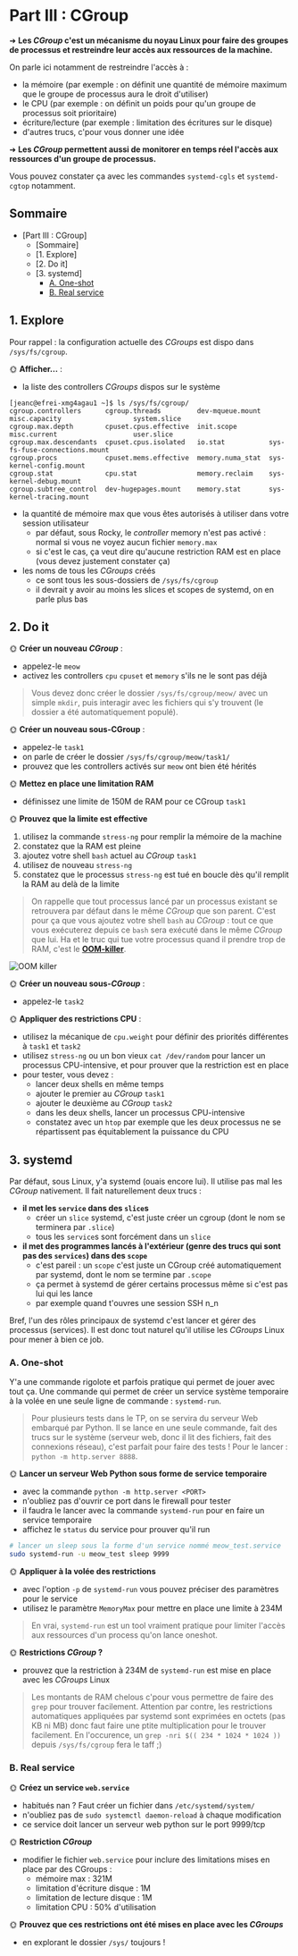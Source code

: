
# Part III : CGroup

➜ **Les *CGroup* c'est un mécanisme du noyau Linux pour faire des groupes de processus et restreindre leur accès aux ressources de la machine.**

On parle ici notamment de restreindre l'accès à :

- la mémoire (par exemple : on définit une quantité de mémoire maximum que le groupe de processus aura le droit d'utiliser)
- le CPU (par exemple : on définit un poids pour qu'un groupe de processus soit prioritaire)
- écriture/lecture (par exemple : limitation des écritures sur le disque)
- d'autres trucs, c'pour vous donner une idée

➜ **Les *CGroup* permettent aussi de monitorer en temps réel l'accès aux ressources d'un groupe de processus.**

Vous pouvez constater ça avec les commandes `systemd-cgls` et `systemd-cgtop` notamment.

## Sommaire

- [Part III : CGroup]
  - [Sommaire]
  - [1. Explore]
  - [2. Do it]
  - [3. systemd]
    - [A. One-shot](#a-one-shot)
    - [B. Real service](#b-real-service)

## 1. Explore

Pour rappel : la configuration actuelle des *CGroups* est dispo dans `/sys/fs/cgroup`.

🌞 **Afficher...** :

- la liste des controllers *CGroups* dispos sur le système
```console
[jeanc@efrei-xmg4agau1 ~]$ ls /sys/fs/cgroup/
cgroup.controllers      cgroup.threads         dev-mqueue.mount  misc.capacity                  system.slice
cgroup.max.depth        cpuset.cpus.effective  init.scope        misc.current                   user.slice
cgroup.max.descendants  cpuset.cpus.isolated   io.stat           sys-fs-fuse-connections.mount
cgroup.procs            cpuset.mems.effective  memory.numa_stat  sys-kernel-config.mount
cgroup.stat             cpu.stat               memory.reclaim    sys-kernel-debug.mount
cgroup.subtree_control  dev-hugepages.mount    memory.stat       sys-kernel-tracing.mount
```
- la quantité de mémoire max que vous êtes autorisés à utiliser dans votre session utilisateur
  - par défaut, sous Rocky, le *controller* memory n'est pas activé : normal si vous ne voyez aucun fichier `memory.max`
  - si c'est le cas, ça veut dire qu'aucune restriction RAM est en place (vous devez justement constater ça)
- les noms de tous les *CGroups* créés
  - ce sont tous les sous-dossiers de `/sys/fs/cgroup`
  - il devrait y avoir au moins les slices et scopes de systemd, on en parle plus bas

## 2. Do it

🌞 **Créer un nouveau *CGroup*** :

- appelez-le `meow`
- activez les controllers `cpu` `cpuset` et `memory` s'ils ne le sont pas déjà

> Vous devez donc créer le dossier `/sys/fs/cgroup/meow/` avec un simple `mkdir`, puis interagir avec les fichiers qui s'y trouvent (le dossier a été automatiquement populé).

🌞 **Créer un nouveau sous-CGroup** :

- appelez-le `task1`
- on parle de créer le dossier `/sys/fs/cgroup/meow/task1/` 
- prouvez que les controllers activés sur `meow` ont bien été hérités

🌞 **Mettez en place une limitation RAM**

- définissez une limite de 150M de RAM pour ce CGroup `task1`

🌞 **Prouvez que la limite est effective**

1. utilisez la commande `stress-ng` pour remplir la mémoire de la machine
2. constatez que la RAM est pleine
3. ajoutez votre shell `bash` actuel au *CGroup* `task1`
4. utilisez de nouveau `stress-ng`
5. constatez que le processus `stress-ng` est tué en boucle dès qu'il remplit la RAM au delà de la limite

> On rappelle que tout processus lancé par un processus existant se retrouvera par défaut dans le même *CGroup* que son parent. C'est pour ça que vous ajoutez votre shell `bash` au *CGroup* : tout ce que vous exécuterez depuis ce `bash` sera exécuté dans le même *CGroup* que lui. Ha et le truc qui tue votre processus quand il prendre trop de RAM, c'est le [**OOM-killer**](https://en.wikipedia.org/wiki/Out_of_memory).

![OOM killer](./img/oom_killer.png)

🌞 **Créer un nouveau sous-*CGroup*** :

- appelez-le `task2`

🌞 **Appliquer des restrictions CPU** :

- utilisez la mécanique de `cpu.weight` pour définir des priorités différentes à `task1` et `task2`
- utilisez `stress-ng` ou un bon vieux `cat /dev/random` pour lancer un processus CPU-intensive, et pour prouver que la restriction est en place
- pour tester, vous devez :
  - lancer deux shells en même temps
  - ajouter le premier au *CGroup* `task1`
  - ajouter le deuxième au *CGroup* `task2`
  - dans les deux shells, lancer un processus CPU-intensive
  - constatez avec un `htop` par exemple que les deux processus ne se répartissent pas équitablement la puissance du CPU

## 3. systemd

Par défaut, sous Linux, y'a systemd (ouais encore lui). Il utilise pas mal les *CGroup* nativement. Il fait naturellement deux trucs :

- **il met les `service` dans des `slice`s**
  - créer un `slice` systemd, c'est juste créer un cgroup (dont le nom se terminera par `.slice`)
  - tous les `service`s sont forcément dans un `slice`
- **il met des programmes lancés à l'extérieur (genre des trucs qui sont pas des `services`) dans des `scope`**
  - c'est pareil : un `scope` c'est juste un CGroup créé automatiquement par systemd, dont le nom se termine par `.scope`
  - ça permet à systemd de gérer certains processus même si c'est pas lui qui les lance
  - par exemple quand t'ouvres une session SSH n_n

Bref, l'un des rôles principaux de systemd c'est lancer et gérer des processus (services). Il est donc tout naturel qu'il utilise les *CGroups* Linux pour mener à bien ce job.

### A. One-shot

Y'a une commande rigolote et parfois pratique qui permet de jouer avec tout ça. Une commande qui permet de créer un service système temporaire à la volée en une seule ligne de commande : `systemd-run`.

> Pour plusieurs tests dans le TP, on se servira du serveur Web embarqué par Python. Il se lance en une seule commande, fait des trucs sur le système (serveur web, donc il lit des fichiers, fait des connexions réseau), c'est parfait pour faire des tests ! Pour le lancer : `python -m http.server 8888`.

🌞 **Lancer un serveur Web Python sous forme de service temporaire**

- avec la commande `python -m http.server <PORT>`
- n'oubliez pas d'ouvrir ce port dans le firewall pour tester
- il faudra le lancer avec la commande `systemd-run` pour en faire un service temporaire
- affichez le `status` du service pour prouver qu'il run

```bash
# lancer un sleep sous la forme d'un service nommé meow_test.service
sudo systemd-run -u meow_test sleep 9999
```

🌞 **Appliquer à la volée des restrictions**

- avec l'option `-p` de `systemd-run` vous pouvez préciser des paramètres pour le service
- utilisez le paramètre `MemoryMax` pour mettre en place une limite à 234M

> En vrai, `systemd-run` est un tool vraiment pratique pour limiter l'accès aux ressources d'un process qu'on lance oneshot.

🌞 **Restrictions *CGroup* ?**

- prouvez que la restriction à 234M de `systemd-run` est mise en place avec les *CGroups* Linux

> Les montants de RAM chelous c'pour vous permettre de faire des `grep` pour trouver facilement. Attention par contre, les restrictions automatiques appliquées par systemd sont exprimées en octets (pas KB ni MB) donc faut faire une ptite multiplication pour le trouver facilement. En l'occurence, un `grep -nri $(( 234 * 1024 * 1024 ))` depuis `/sys/fs/cgroup` fera le taff ;)

### B. Real service

🌞 **Créez un service `web.service`**

- habitués nan ? Faut créer un fichier dans `/etc/systemd/system/`
- n'oubliez pas de `sudo systemctl daemon-reload` à chaque modification
- ce service doit lancer un serveur web python sur le port 9999/tcp

🌞 **Restriction *CGroup***

- modifier le fichier `web.service` pour inclure des limitations mises en place par des CGroups :
  - mémoire max : 321M
  - limitation d'écriture disque : 1M
  - limitation de lecture disque : 1M
  - limitation CPU : 50% d'utilisation

🌞 **Prouvez que ces restrictions ont été mises en place avec les *CGroups***

- en explorant le dossier `/sys/` toujours !
